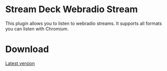 # Stream Deck Webradio Stream

This plugin allows you to listen to webradio streams. It supports all formats you can listen with Chromium.

# Download

[Latest version](./releases/latest)

